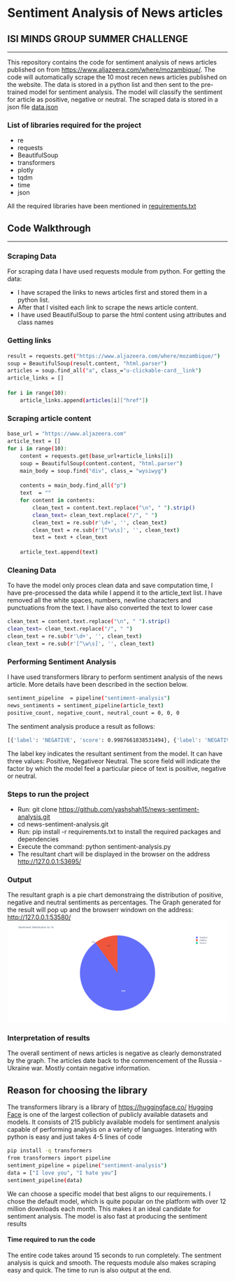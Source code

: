 # Sentiment Analysis of News articles
## ISI MINDS GROUP SUMMER CHALLENGE

---------------------------

This repository contains the code for sentiment analysis of news articles published on from https://www.aljazeera.com/where/mozambique/. The code will automatically scrape the 10 most recen news articles published on the website. The data is stored in a python list and then sent to the pre-trained model for sentiment analysis. The model will classify the sentiment for article as positive, negative or neutral. The scraped data is stored in a json file [data.json](https://github.com/yashshah15/news-sentiment-analysis/blob/main/data.json)

### List of libraries required for the project

- re
- requests 
- BeautifulSoup
- transformers
- plotly
- tqdm
- time
- json

All the required libraries have been mentioned in [requirements.txt](https://github.com/yashshah15/news-sentiment-analysis/blob/main/requirements.txt)
## Code Walkthrough
---
### Scraping Data
For scraping data I have used requests module from python. For getting the data:
- I have scraped the links to news articles first and stored them in a python list.
- After that I visited each link to scrape the news article content.
- I have used BeautifulSoup to parse the html content using attributes and class names
### Getting links
```sh
result = requests.get("https://www.aljazeera.com/where/mozambique/")
soup = BeautifulSoup(result.content, "html.parser")
articles = soup.find_all("a", class_="u-clickable-card__link")
article_links = []

for i in range(10):
    article_links.append(articles[i]["href"])
```


### Scraping article content
```sh
base_url = "https://www.aljazeera.com"
article_text = []
for i in range(10):
    content = requests.get(base_url+article_links[i])
    soup = BeautifulSoup(content.content, "html.parser")
    main_body = soup.find("div", class_= "wysiwyg")

    contents = main_body.find_all("p")
    text  = ""
    for content in contents:
        clean_text = content.text.replace("\n", " ").strip()
        clean_text= clean_text.replace("/", " ")
        clean_text = re.sub(r'\d+', '', clean_text)
        clean_text = re.sub(r'[^\w\s]', '', clean_text)
        text = text + clean_text
    
    article_text.append(text)
```
### Cleaning Data
To have the model only proces clean data and save computation time, I have pre-processed the data while I append it to the article_text list. I have removed all the white spaces, numbers, newline characters and punctuations from the text. I have also converted the text to lower case
```sh
clean_text = content.text.replace("\n", " ").strip()
clean_text= clean_text.replace("/", " ")
clean_text = re.sub(r'\d+', '', clean_text)
clean_text = re.sub(r'[^\w\s]', '', clean_text)
```
### Performing Sentiment Analysis
I have used transformers library to perform sentiment analysis of the news article. More details have been described in the section below. 
```sh
sentiment_pipeline  = pipeline("sentiment-analysis")
news_sentiments = sentiment_pipeline(article_text)
positive_count, negative_count, neutral_count = 0, 0, 0
```
The sentiment analysis produce a result as follows:
```sh
[{'label': 'NEGATIVE', 'score': 0.9987661838531494}, {'label': 'NEGATIVE', 'score': 0.9926683306694031}, {'label': 'NEGATIVE', 'score': 0.9975306391716003}, {'label': 'NEGATIVE', 'score': 0.9968761205673218}, {'label': 'NEGATIVE', 'score': 0.9986145496368408}, {'label': 'POSITIVE', 'score': 0.5278521180152893}, {'label': 'NEGATIVE', 'score': 0.994573175907135}, {'label': 'NEGATIVE', 'score': 0.9974657297134399}, {'label': 'NEGATIVE', 'score': 0.9913474917411804}, {'label': 'NEGATIVE', 'score': 0.9979806542396545}]
```
The label key indicates the resultant sentiment from the model. It can have three values: Positive, Negativeor Neutral. The score field will indicate the factor by which the model feel a particular piece of text is positive, negative or neutral. 
### Steps to run the project
- Run: git clone https://github.com/yashshah15/news-sentiment-analysis.git
- cd news-sentiment-analysis.git
- Run: pip install -r requirements.txt to install the required packages and dependencies
- Execute the command: python sentiment-analysis.py
- The resultant chart will be displayed in the browser on the address http://127.0.0.1:53695/ 

### Output
The resultant graph is a pie chart demonstraing the distribution of positive, negative and neutral sentiments as percentages.
The Graph generated for the result will pop up and the browserr windown on the address: http://127.0.0.1:53580/
![Sentiment Distribution](graph.png?raw=true "Sentiment distribution by %")

### Interpretation of results
The overall sentiment of news articles is negative as clearly demonstrated by the graph. The articles date back to the commencement of the Russia - Ukraine war. Mostly contain negative information. 

## Reason for choosing the library
The transformers library is a library of https://huggingface.co/
[Hugging Face](https://huggingface.co/) is one of the largest collection of publicly available datasets and models. It consists of 215 publicly available models for sentiment analysis capable of performing analysis on a variety of languages. Interating with python is easy and just takes 4-5 lines of code
```sh
pip install -q transformers
from transformers import pipeline
sentiment_pipeline = pipeline("sentiment-analysis")
data = ["I love you", "I hate you"]
sentiment_pipeline(data)
```
We can choose a specific model that best aligns to our requirements. I chose the default model,  which is quite popular on the platform with over 12 million downloads each month. This makes it an ideal candidate for sentiment analysis. The model is also fast at producing the sentiment results

#### Time required to run the code
The entire code takes around 15 seconds to run completely. The sentment analysis is quick and smooth. The requests module also makes scraping easy and quick. The time to run is also output at the end.